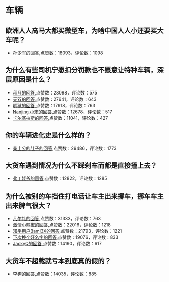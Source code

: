 #  车辆 
## 欧洲人人高马大都买微型车，为啥中国人人小还要买大车呢？
- [孙少军的回答](https://www.zhihu.com/question/395704596/answer/1243999524),点赞数：18093，评论数：1098
## 为什么有些司机宁愿扣分罚款也不愿意让特种车辆，深层原因是什么？
- [拜月的回答](https://www.zhihu.com/question/356589347/answer/918217974),点赞数：28098，评论数：575
- [无双的回答](https://www.zhihu.com/question/356589347/answer/912762590),点赞数：27641，评论数：643
- [明狱的回答](https://www.zhihu.com/question/356589347/answer/913656283),点赞数：17918，评论数：763
- [Nanjing 小宋的回答](https://www.zhihu.com/question/356589347/answer/906031091),点赞数：12678，评论数：517
- [卡尔塞拉斯的回答](https://www.zhihu.com/question/356589347/answer/945211674),点赞数：11041，评论数：427
## 你的车辆进化史是什么样的？
- [桑土公的肚子的回答](https://www.zhihu.com/question/40798892/answer/88498433),点赞数：29486，评论数：1773
## 大货车遇到情况为什么不踩刹车而都是直接撞上去？
- [弗丁姥爷的回答](https://www.zhihu.com/question/54392247/answer/503765824),点赞数：12822，评论数：1285
## 为什么被别的车挡住打电话让车主出来挪车，挪车车主出来脾气很大？
- [凡尔礼的回答](https://www.zhihu.com/question/347123498/answer/1468955019),点赞数：31333，评论数：763
- [激情小辣椒的回答](https://www.zhihu.com/question/347123498/answer/1334080970),点赞数：22016，评论数：1218
- [知乎用户BamI3X的回答](https://www.zhihu.com/question/347123498/answer/1164544580),点赞数：21793，评论数：1221
- [下次换个好名字的回答](https://www.zhihu.com/question/347123498/answer/999129045),点赞数：19076，评论数：833
- [JackyQ的回答](https://www.zhihu.com/question/347123498/answer/876448405),点赞数：14190，评论数：617
## 大货车不超载就亏本到底真的假的？
- [李狗的回答](https://www.zhihu.com/question/28095138/answer/658236216),点赞数：14035，评论数：885
